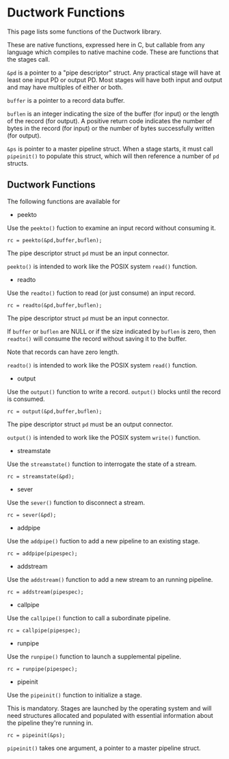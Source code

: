 # Ductwork Functions

This page lists some functions of the Ductwork library.

These are native functions, expressed here in C, but callable from any language which compiles to native machine code.
These are functions that the stages call.

`&pd` is a pointer to a "pipe descriptor" struct.
Any practical stage will have at least one input PD or output PD.
Most stages will have both input and output and may have multiples of either or both.

`buffer` is a pointer to a record data buffer.

`buflen` is an integer indicating the size of the buffer (for input)
or the length of the record (for output). A positive return code
indicates the number of bytes in the record (for input) or the number
of bytes successfully written (for output).

`&ps` is pointer to a master pipeline struct. When a stage starts,
it must call `pipeinit()` to populate this struct, which will then
reference a number of `pd` structs.

## Ductwork Functions

The following functions are available for 

* peekto

Use the `peekto()` fuction to examine an input record without consuming it.

    rc = peekto(&pd,buffer,buflen);

The pipe descriptor struct `pd` must be an input connector.

`peekto()` is intended to work like the POSIX system `read()` function.

* readto

Use the `readto()` fuction to read (or just consume) an input record.

    rc = readto(&pd,buffer,buflen);

The pipe descriptor struct `pd` must be an input connector.

If `buffer` or `buflen` are NULL
or if the size indicated by `buflen` is zero,
then `readto()` will consume the record without saving it to the buffer.

Note that records can have zero length.

`readto()` is intended to work like the POSIX system `read()` function.

* output

Use the `output()` function to write a record.
`output()` blocks until the record is consumed.

    rc = output(&pd,buffer,buflen);

The pipe descriptor struct `pd` must be an output connector.

`output()` is intended to work like the POSIX system `write()` function.

* streamstate

Use the `streamstate()` function to interrogate the state of a stream.

    rc = streamstate(&pd);

* sever

Use the `sever()` function to disconnect a stream.

    rc = sever(&pd);

* addpipe

Use the `addpipe()` fuction to add a new pipeline to an existing stage.

    rc = addpipe(pipespec);

* addstream

Use the `addstream()` function to add a new stream to an running pipeline.

    rc = addstream(pipespec);

* callpipe

Use the `callpipe()` function to call a subordinate pipeline.

    rc = callpipe(pipespec);

* runpipe

Use the `runpipe()` function to launch a supplemental pipeline.

    rc = runpipe(pipespec);

* pipeinit

Use the `pipeinit()` function to initialize a stage.

This is mandatory.
Stages are launched by the operating system and will need structures
allocated and populated with essential information about the pipeline
they're running in.

    rc = pipeinit(&ps);

`pipeinit()` takes one argument, a pointer to a master pipeline struct.


